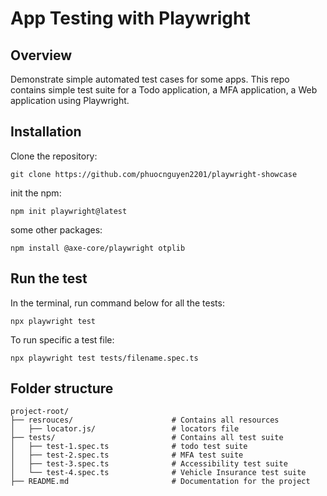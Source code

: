# App Testing with Playwright

## Overview

Demonstrate simple automated test cases for some apps. This repo contains simple test suite for a Todo application, a MFA application, a Web application using Playwright.

## Installation

Clone the repository:

    git clone https://github.com/phuocnguyen2201/playwright-showcase

init the npm:

    npm init playwright@latest

some other packages:

    npm install @axe-core/playwright otplib

## Run the test

In the terminal, run command below for all the tests:

    npx playwright test

To run specific a test file:

    npx playwright test tests/filename.spec.ts

## Folder structure
```
project-root/
├── resrouces/                      # Contains all resources
│   ├── locator.js/                 # locators file
├── tests/                          # Contains all test suite
│   ├── test-1.spec.ts              # todo test suite
│   ├── test-2.spec.ts              # MFA test suite
│   ├── test-3.spec.ts              # Accessibility test suite
│   └── test-4.spec.ts              # Vehicle Insurance test suite
├── README.md                       # Documentation for the project
```
